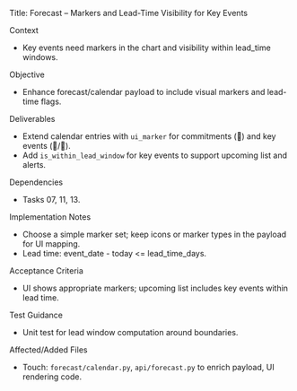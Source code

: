 Title: Forecast – Markers and Lead-Time Visibility for Key Events

Context
- Key events need markers in the chart and visibility within lead_time windows.

Objective
- Enhance forecast/calendar payload to include visual markers and lead-time flags.

Deliverables
- Extend calendar entries with `ui_marker` for commitments (📄) and key events (🎂/🎄).
- Add `is_within_lead_window` for key events to support upcoming list and alerts.

Dependencies
- Tasks 07, 11, 13.

Implementation Notes
- Choose a simple marker set; keep icons or marker types in the payload for UI mapping.
- Lead time: event_date - today <= lead_time_days.

Acceptance Criteria
- UI shows appropriate markers; upcoming list includes key events within lead time.

Test Guidance
- Unit test for lead window computation around boundaries.

Affected/Added Files
- Touch: `forecast/calendar.py`, `api/forecast.py` to enrich payload, UI rendering code.

